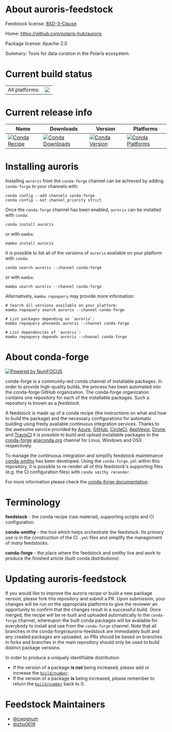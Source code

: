 About auroris-feedstock
=======================

Feedstock license: [BSD-3-Clause](https://github.com/conda-forge/auroris-feedstock/blob/main/LICENSE.txt)

Home: https://github.com/polaris-hub/auroris

Package license: Apache-2.0

Summary: Tools for data curation in the Polaris ecosystem.

Current build status
====================


<table><tr><td>All platforms:</td>
    <td>
      <a href="https://dev.azure.com/conda-forge/feedstock-builds/_build/latest?definitionId=22305&branchName=main">
        <img src="https://dev.azure.com/conda-forge/feedstock-builds/_apis/build/status/auroris-feedstock?branchName=main">
      </a>
    </td>
  </tr>
</table>

Current release info
====================

| Name | Downloads | Version | Platforms |
| --- | --- | --- | --- |
| [![Conda Recipe](https://img.shields.io/badge/recipe-auroris-green.svg)](https://anaconda.org/conda-forge/auroris) | [![Conda Downloads](https://img.shields.io/conda/dn/conda-forge/auroris.svg)](https://anaconda.org/conda-forge/auroris) | [![Conda Version](https://img.shields.io/conda/vn/conda-forge/auroris.svg)](https://anaconda.org/conda-forge/auroris) | [![Conda Platforms](https://img.shields.io/conda/pn/conda-forge/auroris.svg)](https://anaconda.org/conda-forge/auroris) |

Installing auroris
==================

Installing `auroris` from the `conda-forge` channel can be achieved by adding `conda-forge` to your channels with:

```
conda config --add channels conda-forge
conda config --set channel_priority strict
```

Once the `conda-forge` channel has been enabled, `auroris` can be installed with `conda`:

```
conda install auroris
```

or with `mamba`:

```
mamba install auroris
```

It is possible to list all of the versions of `auroris` available on your platform with `conda`:

```
conda search auroris --channel conda-forge
```

or with `mamba`:

```
mamba search auroris --channel conda-forge
```

Alternatively, `mamba repoquery` may provide more information:

```
# Search all versions available on your platform:
mamba repoquery search auroris --channel conda-forge

# List packages depending on `auroris`:
mamba repoquery whoneeds auroris --channel conda-forge

# List dependencies of `auroris`:
mamba repoquery depends auroris --channel conda-forge
```


About conda-forge
=================

[![Powered by
NumFOCUS](https://img.shields.io/badge/powered%20by-NumFOCUS-orange.svg?style=flat&colorA=E1523D&colorB=007D8A)](https://numfocus.org)

conda-forge is a community-led conda channel of installable packages.
In order to provide high-quality builds, the process has been automated into the
conda-forge GitHub organization. The conda-forge organization contains one repository
for each of the installable packages. Such a repository is known as a *feedstock*.

A feedstock is made up of a conda recipe (the instructions on what and how to build
the package) and the necessary configurations for automatic building using freely
available continuous integration services. Thanks to the awesome service provided by
[Azure](https://azure.microsoft.com/en-us/services/devops/), [GitHub](https://github.com/),
[CircleCI](https://circleci.com/), [AppVeyor](https://www.appveyor.com/),
[Drone](https://cloud.drone.io/welcome), and [TravisCI](https://travis-ci.com/)
it is possible to build and upload installable packages to the
[conda-forge](https://anaconda.org/conda-forge) [anaconda.org](https://anaconda.org/)
channel for Linux, Windows and OSX respectively.

To manage the continuous integration and simplify feedstock maintenance
[conda-smithy](https://github.com/conda-forge/conda-smithy) has been developed.
Using the ``conda-forge.yml`` within this repository, it is possible to re-render all of
this feedstock's supporting files (e.g. the CI configuration files) with ``conda smithy rerender``.

For more information please check the [conda-forge documentation](https://conda-forge.org/docs/).

Terminology
===========

**feedstock** - the conda recipe (raw material), supporting scripts and CI configuration.

**conda-smithy** - the tool which helps orchestrate the feedstock.
                   Its primary use is in the construction of the CI ``.yml`` files
                   and simplify the management of *many* feedstocks.

**conda-forge** - the place where the feedstock and smithy live and work to
                  produce the finished article (built conda distributions)


Updating auroris-feedstock
==========================

If you would like to improve the auroris recipe or build a new
package version, please fork this repository and submit a PR. Upon submission,
your changes will be run on the appropriate platforms to give the reviewer an
opportunity to confirm that the changes result in a successful build. Once
merged, the recipe will be re-built and uploaded automatically to the
`conda-forge` channel, whereupon the built conda packages will be available for
everybody to install and use from the `conda-forge` channel.
Note that all branches in the conda-forge/auroris-feedstock are
immediately built and any created packages are uploaded, so PRs should be based
on branches in forks and branches in the main repository should only be used to
build distinct package versions.

In order to produce a uniquely identifiable distribution:
 * If the version of a package **is not** being increased, please add or increase
   the [``build/number``](https://docs.conda.io/projects/conda-build/en/latest/resources/define-metadata.html#build-number-and-string).
 * If the version of a package **is** being increased, please remember to return
   the [``build/number``](https://docs.conda.io/projects/conda-build/en/latest/resources/define-metadata.html#build-number-and-string)
   back to 0.

Feedstock Maintainers
=====================

* [@cwognum](https://github.com/cwognum/)
* [@zhu0619](https://github.com/zhu0619/)


